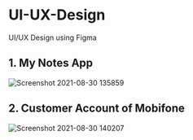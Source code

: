 # UI-UX-Design
UI/UX Design using Figma
## 1. My Notes App
![Screenshot 2021-08-30 135859](https://user-images.githubusercontent.com/44544391/131298667-a843d259-12a4-448a-a15c-6281800ed0c4.jpg)
## 2. Customer Account of Mobifone
![Screenshot 2021-08-30 140207](https://user-images.githubusercontent.com/44544391/131298909-fd180cce-50a0-4efc-a40d-25051dac43e0.jpg)

